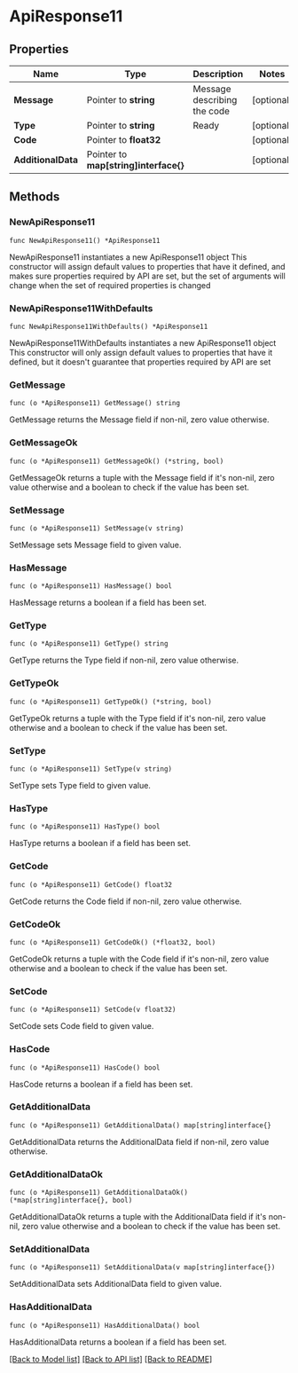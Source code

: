 # ApiResponse11

## Properties

Name | Type | Description | Notes
------------ | ------------- | ------------- | -------------
**Message** | Pointer to **string** | Message describing the code | [optional] 
**Type** | Pointer to **string** | Ready | [optional] 
**Code** | Pointer to **float32** |  | [optional] 
**AdditionalData** | Pointer to **map[string]interface{}** |  | [optional] 

## Methods

### NewApiResponse11

`func NewApiResponse11() *ApiResponse11`

NewApiResponse11 instantiates a new ApiResponse11 object
This constructor will assign default values to properties that have it defined,
and makes sure properties required by API are set, but the set of arguments
will change when the set of required properties is changed

### NewApiResponse11WithDefaults

`func NewApiResponse11WithDefaults() *ApiResponse11`

NewApiResponse11WithDefaults instantiates a new ApiResponse11 object
This constructor will only assign default values to properties that have it defined,
but it doesn't guarantee that properties required by API are set

### GetMessage

`func (o *ApiResponse11) GetMessage() string`

GetMessage returns the Message field if non-nil, zero value otherwise.

### GetMessageOk

`func (o *ApiResponse11) GetMessageOk() (*string, bool)`

GetMessageOk returns a tuple with the Message field if it's non-nil, zero value otherwise
and a boolean to check if the value has been set.

### SetMessage

`func (o *ApiResponse11) SetMessage(v string)`

SetMessage sets Message field to given value.

### HasMessage

`func (o *ApiResponse11) HasMessage() bool`

HasMessage returns a boolean if a field has been set.

### GetType

`func (o *ApiResponse11) GetType() string`

GetType returns the Type field if non-nil, zero value otherwise.

### GetTypeOk

`func (o *ApiResponse11) GetTypeOk() (*string, bool)`

GetTypeOk returns a tuple with the Type field if it's non-nil, zero value otherwise
and a boolean to check if the value has been set.

### SetType

`func (o *ApiResponse11) SetType(v string)`

SetType sets Type field to given value.

### HasType

`func (o *ApiResponse11) HasType() bool`

HasType returns a boolean if a field has been set.

### GetCode

`func (o *ApiResponse11) GetCode() float32`

GetCode returns the Code field if non-nil, zero value otherwise.

### GetCodeOk

`func (o *ApiResponse11) GetCodeOk() (*float32, bool)`

GetCodeOk returns a tuple with the Code field if it's non-nil, zero value otherwise
and a boolean to check if the value has been set.

### SetCode

`func (o *ApiResponse11) SetCode(v float32)`

SetCode sets Code field to given value.

### HasCode

`func (o *ApiResponse11) HasCode() bool`

HasCode returns a boolean if a field has been set.

### GetAdditionalData

`func (o *ApiResponse11) GetAdditionalData() map[string]interface{}`

GetAdditionalData returns the AdditionalData field if non-nil, zero value otherwise.

### GetAdditionalDataOk

`func (o *ApiResponse11) GetAdditionalDataOk() (*map[string]interface{}, bool)`

GetAdditionalDataOk returns a tuple with the AdditionalData field if it's non-nil, zero value otherwise
and a boolean to check if the value has been set.

### SetAdditionalData

`func (o *ApiResponse11) SetAdditionalData(v map[string]interface{})`

SetAdditionalData sets AdditionalData field to given value.

### HasAdditionalData

`func (o *ApiResponse11) HasAdditionalData() bool`

HasAdditionalData returns a boolean if a field has been set.


[[Back to Model list]](../README.md#documentation-for-models) [[Back to API list]](../README.md#documentation-for-api-endpoints) [[Back to README]](../README.md)


